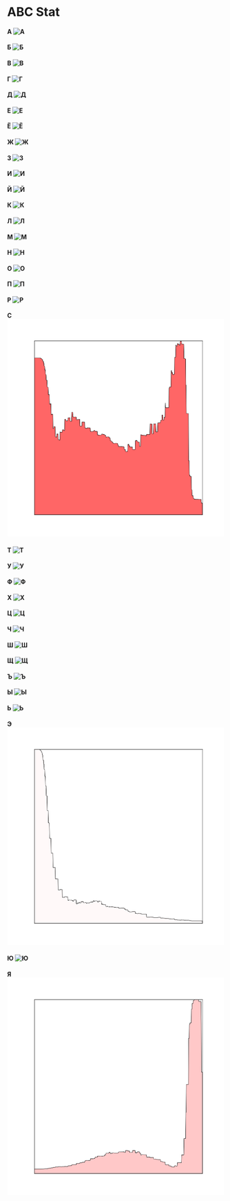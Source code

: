 # ABC Stat

#### А ![А](result/а.png)
#### Б ![Б](result/б.png)
#### В ![В](result/в.png)
#### Г ![Г](result/г.png)
#### Д ![Д](result/д.png)
#### Е ![Е](result/е.png)
#### Ё ![Ё](result/ё.png)
#### Ж ![Ж](result/ж.png)
#### З ![З](result/з.png)
#### И ![И](result/и.png)
#### Й ![Й](result/й.png)
#### К ![К](result/к.png)
#### Л ![Л](result/л.png)
#### М ![М](result/м.png)
#### Н ![Н](result/н.png)
#### О ![О](result/о.png)
#### П ![П](result/п.png)
#### Р ![Р](result/р.png)
#### С ![С](result/с.png)
#### Т ![Т](result/т.png)
#### У ![У](result/у.png)
#### Ф ![Ф](result/ф.png)
#### Х ![Х](result/х.png)
#### Ц ![Ц](result/ц.png)
#### Ч ![Ч](result/ч.png)
#### Ш ![Ш](result/ш.png)
#### Щ ![Щ](result/щ.png)
#### Ъ ![Ъ](result/ъ.png)
#### Ы ![Ы](result/ы.png)
#### Ь ![Ь](result/ь.png)
#### Э ![Э](result/э.png)
#### Ю ![Ю](result/ю.png)
#### Я ![Я](result/я.png)
